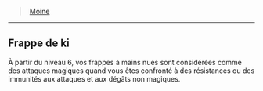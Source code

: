 ﻿> [Moine](hd_monk.md)

---

## Frappe de ki

À partir du niveau 6, vos frappes à mains nues sont considérées comme des attaques magiques quand vous êtes confronté à des résistances ou des immunités aux attaques et aux dégâts non magiques.


